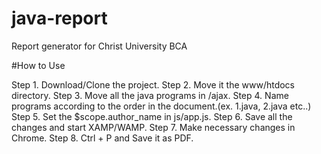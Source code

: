 # java-report
Report generator for Christ University BCA

#How to Use

Step 1. Download/Clone the project. 
Step 2. Move it the www/htdocs directory.
Step 3. Move all the java programs in /ajax.
Step 4. Name programs according to the order in the document.(ex. 1.java, 2.java etc..)
Step 5. Set the $scope.author_name in js/app.js.
Step 6. Save all the changes and start XAMP/WAMP.
Step 7. Make necessary changes in Chrome.
Step 8. Ctrl + P and Save it as PDF.



